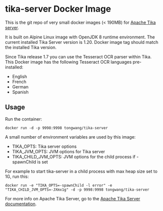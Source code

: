 # tika-server Docker Image

This is the git repo of very small docker images (< 190MB) for [Apache Tika server](https://tika.apache.org). 

It is built on Alpine Linux image with OpenJDK 8 runtime environment. The current installed Tika Server version is 1.20. Docker image tag should match the installed Tika version.

Since Tika release 1.7 you can use the Tesseract OCR parser within Tika. This Docker image has the following Tesseract OCR languages pre-installed:

* English
* French
* German
* Spanish

## Usage

Run the container:

    docker run -d -p 9998:9998 tongwang/tika-server

A small number of environment variables are used by this image:

* TIKA_OPTS: Tika server options
* TIKA_JVM_OPTS: JVM options for Tika server
* TIKA_CHILD_JVM_OPTS: JVM options for the child process if -spawnChild is set

For example to start tika-server in a child process with max heap size set to 1G, run this:

    docker run -e "TIKA_OPTS=-spawnChild -l error" -e "TIKA_CHILD_JVM_OPTS=-JXmx1g" -d -p 9998:9998 tongwang/tika-server


For more info on Apache Tika Server, go to the [Apache Tika Server documentation](http://wiki.apache.org/tika/TikaJAXRS).
